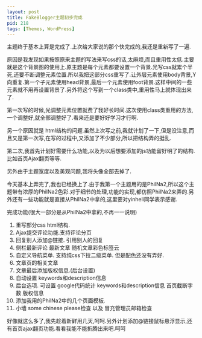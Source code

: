 ```yaml
---
layout: post
title: FakeBlogger主题初步完成
pid: 218
tags: [Themes, WordPress]
---
```

主题终于基本上算是完成了.上次给大家说的那个快完成的,我还是重新写了一遍.

原因是我发现如果按照原来主题的写法来写css的话,太麻烦,而且重用性太低.主要就是这个背景图的使用上.原主题是每个元素都要设置一个背景.光写css就累个半死,还要不断调整元素位置.所以我把这部分css重写了.让外层元素使用body背景,Y向重复.第一个子元素使用head背景,最后一个元素使用foot背景.这样中间的一些元素就不用再设置背景了.另外将这个写到一个class类中,重用性马上就体现出来了.

第一次写的时候,光调整元素位置就费了我好长时间.这次使用class类重用的方法,一个调整好,就全部调整好了.看来还是要好好学习才行啊.

另一个原因就是 html结构的问题.虽然上次写之前,我就计划了一下,但是没注意,而且又是第一次写,在写的过程中,又添加了不少部分,所以把结构弄的挺乱.

第二次,我首先计划好需要什么功能,以及为以后想要添加的js功能留好明了的结构.比如首页Ajax翻页等等.

另外由于主题宽度以及美观问题,我将头像全部去掉了.

今天基本上弄完了,我也已经换上了.由于我第一个主题用的是PhilNa2,所以这个主题带有浓厚的PhilNa2色彩.对于细节的处理,功能的实现,都仿照PhilNa2来弄的.另外还有一些功能就是直接从PhilNa2中拿的,这里要对yinheli同学表示感谢.

完成功能(很大一部分是从PhilNa2中拿的,不再一一说明)

1. 重写部分css html结构.
2. Ajax提交评论功能.支持评论分页
3. 回复别人添加@链接. 引用别人的回复
4. 侧栏最新评论 最新文章 随机文章彩色标签云
5. 自定义导航菜单. 支持纯css下拉二级菜单. 但是配色还没有弄好.
6. 文章页的相关文章
7. 文章最后添加版权信息.(后台设置)
8. 自动设置 keywords和description信息
9. 后台选项. 可设置 google代码统计 keywords和description信息 首页截断字数 版权信息
10. 添加我用的PhilNa2中的几个页面模板.
11. 小墙 some chinese please检查 以及 冒充管理员邮箱检查

好像就这么多了,我先趁着新鲜用几天,呵呵.另外计划添加@链接鼠标悬浮显示,还有首页ajax翻页功能.看看我能不能折腾出来吧.呵呵
